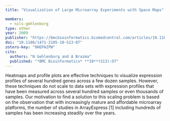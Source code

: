 ```yaml
---
title: "Visualization of Large Microarray Experiments with Space Maps"

members:
  - nils-gehlenborg
type: other
year: 2009
publisher: "https://bmcbioinformatics.biomedcentral.com/articles/10.1186/1471-2105-10-S13-O7"
doi: "10.1186/1471-2105-10-S13-O7"
zotero-key: "9HEPAIPW"
cite:
  authors: "N Gehlenborg and A Brazma"
  published: "*BMC Bioinformatics* **10**(S13):O7"
---
```

Heatmaps and profile plots are effective techniques to visualize expression profiles of several hundred genes across a few dozen samples. However, these techniques do not scale to data sets with expression profiles that have been measured across several hundred samples or even thousands of samples. Our motivation to find a solution to this scaling problem is based on the observation that with increasingly mature and affordable microarray platforms, the number of studies in ArrayExpress [1] including hundreds of samples has been increasing steadily over the years.